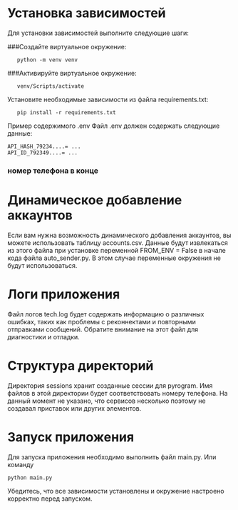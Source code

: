 
# Установка зависимостей
Для установки зависимостей выполните следующие шаги:

###Создайте виртуальное окружение:
```
   python -m venv venv
```
###Активируйте виртуальное окружение:
```
   venv/Scripts/activate
```
Установите необходимые зависимости из файла requirements.txt:
```
   pip install -r requirements.txt
```
Пример содержимого .env
Файл .env должен содержать следующие данные:
```
API_HASH_79234....= ...
API_ID_792349....= ...
```
### номер телефона в конце

# Динамическое добавление аккаунтов
Если вам нужна возможность динамического добавления аккаунтов, вы можете использовать таблицу accounts.csv. Данные будут извлекаться из этого файла при установке переменной FROM_ENV = False в начале кода файла auto_sender.py. В этом случае переменные окружения не будут использоваться.

# Логи приложения
Файл логов tech.log будет содержать информацию о различных ошибках, таких как проблемы с реконнектами и повторными отправками сообщений. Обратите внимание на этот файл для диагностики и отладки.

# Структура директорий
Директория sessions хранит созданные сессии для pyrogram. Имя файлов в этой директории будет соответствовать номеру телефона. На данный момент не указано, что сервисов несколько поэтому не создавал приставок или других элементов.

# Запуск приложения
Для запуска приложения необходимо выполнить файл main.py. Или команду
```
python main.py
```
Убедитесь, что все зависимости установлены и окружение настроено корректно перед запуском.
